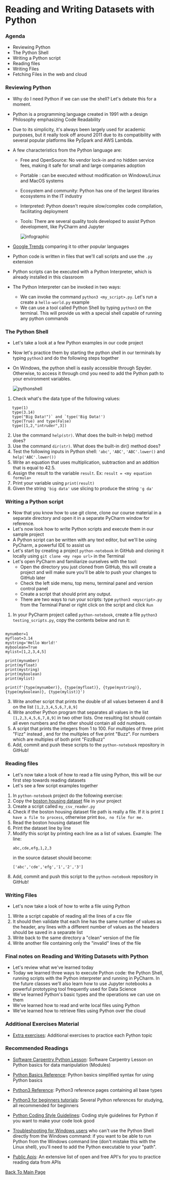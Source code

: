 # Reading and Writing Datasets with Python

### Agenda
* Reviewing Python
* The Python Shell
* Writing a Python script
* Reading files
* Writing Files
* Fetching Files in the web and cloud

### Reviewing Python
* Why do I need Python if we can use the shell? Let's debate this for a moment.

* Python is a programming language created in 1991 with a design Philosophy emphasizing Code Readability
* Due to its simplicity, it's always been largely used for academic purposes, but it really took off around 2011 due to its compatibility with several popular platforms like PySpark and AWS Lambda. 
* A few characteristics from the Python language are:
  * Free and OpenSource: No vendor lock-in and no hidden service fees, making it safe for small and large companies adoption
  * Portable : can be executed without modification on Windows/Linux and MacOS systems
  * Ecosystem and community: Python has one of the largest libraries ecosystems in the IT industry
  * Interpreted: Python doesn't require slow/complex code compilation, facilitating deployment
  * Tools: There are several quality tools developed to assist Python development, like PyCharm and Jupyter

      ![infographic](./python-files/infochart2.jpg)   
   
* [Google Trends](https://trends.google.com/trends/explore?date=all&geo=US&q=%2Fm%2F02p97,%2Fm%2F07sbkfb,%2Fm%2F05z1_,%2Fm%2F0jgqg,%2Fm%2F0_lcrx4) comparing it to other popular languages

* Python code is written in files that we'll call scripts and use the `.py` extension
* Python scripts can be executed with a Python Interpreter, which is already installed in this classroom
* The Python Interpreter can be invoked in two ways:
  * We can invoke the command `python3 <my_script>.py`. Let's run a create a `hello-world.py` example
  * We can use a tool called Python Shell by typing `python3` on the terminal. This will provide us with a special shell capable of running any python commands

### The Python Shell
* Let's take a look at a few Python examples in our code project
* Now let's practice them by starting the python shell in our terminals by typing `python3` and do the following steps together
* On Windows, the python shell is easily accessible through Spyder. Otherwise, to access it through cmd you need to add the Python path to your environment variables. 

     ![pythonshell](./python-files/pythonshell.png)   

1. Check what's the data type of the following values:

```
   type(1)
   type(3.14)
   type("Big Data!")` and `type('Big Data!')
   type(True) and type(False)
   type([1,2,"intruder",3])
```

2. Use the command `help(str)`. What does the built-in help() method does?
3. Use the command `dir(str)`. What does the built-in dir() method does?
3. Test the following inputs in Python shell: `'abc'`, `'ABC'`, `'ABC'.lower()` and `help('ABC'.lower())`
4. Write an equation that uses multiplication, subtraction and an addition that is equal to 42.5. 
5. Assign the result to the variable `result`. Ex: `result = <my equation formula>` 
6. Print your variable using `print(result)`
7. Given the string `'big data'` use slicing to produce the string `'g da'`

### Writing a Python script
* Now that you know how to use git clone, clone our course material in a separate directory and open it in a separate PyCharm window for reference.
* Let's now look how to write Python scripts and execute them in our sample project
* A Python script can be written with any text editor, but we'll be using PyCharm, a powerful IDE to assist us
* Let's start by creating a project `python-notebook` in GitHub and cloning it locally using `git clone <my repo url>` in the Terminal
* Let's open PyCharm and familiarize ourselves with the tool:
  * Open the directory you just cloned from GitHub, this will create a project and will make sure you'll be able to push your changes to GitHub later
  * Check the left side menu, top menu, terminal panel and version control panel
  * Create a script that should print any output.
  * There are two ways to run your scripts: type `python3 <myscript>.py` from the Terminal Panel or right click on the script and click `Run`
  
1. In your PyCharm project called `python-notebook`, create a file `python3 testing_scripts.py`, copy the contents below and run it:

```

mynumber=1
myfloat=3.14
mystring='Hello World!'
myboolean=True
mylist=[1,2,3,4,5]

print(mynumber)
print(myfloat)
print(mystring)
print(myboolean)
print(mylist)

print(f'{type(mynumber)}, {type(myfloat)}, {type(mystring)}, {type(myboolean)}, {type(mylist)}')
```

3. Write another script that prints the double of all values between 4 and 8 on the list `[1,2,3,4,5,6,7,8,9]`
4. Write another Python program that separates all values in the list `[1,2,3,4,5,6,7,8,9]` in two other lists. One resulting list should contain all even numbers and the other should contain all odd numbers.
5. A script that prints the integers from 1 to 100. For multiples of three print "Fizz" instead , and for the multiples of five print "Buzz". For numbers which are multiples of both print "FizzBuzz"
6. Add, commit and push these scripts to the `python-notebook` repository in GitHub!

### Reading files 
* Let's now take a look of how to read a file using Python, this will be our first step towards reading datasets
* Let's see a few script examples together

1. In `python-notebook` project do the following exercise:
2. Copy the [boston housing dataset](python-files/housing.data) file in your project
3. Create a script called `my_csv_reader.py`
4. Check if the boston housing dataset file path is really a file. If it is print `I have a file to process`, otherwise print `Boo, no file for me.`
5. Read the boston housing dataset file 
6. Print the dataset line by line
7. Modify this script by printing each line as a list of values. Example:
   The line:
   ```
   abc,cde,efg,1,2,3
   ```
   in the source dataset should become:
   ```
   ['abc','cde','efg','1','2','3']
   ```
8. Add, commit and push this script to the `python-notebook` repository in GitHub!

### Writing Files
* Let's now take a look of how to write a file using Python

1. Write a script capable of reading all the lines of a csv file
2. It should then validate that each line has the same number of values as the header, any lines with a different number of values as the headers should be saved in a separate list
3. Write back to the same directory a "clean" version of the file
4. Write another file containing only the "invalid" lines of the file

### Final notes on Reading and Writing Datasets with Python
* Let's review what we've learned today
* Today we learned three ways to execute Python code: the Python Shell, running scripts with the Python interpreter and running in PyCharm. In the future classes we'll also learn how to use Jupyter notebooks a powerful prototyping tool frequently used for Data Science 
* We've learned Python's basic types and the operations we can use on them
* We've learned how to read and write local files using Python
* We've learned how to retrieve files using Python over the cloud

### Additional Exercises Material
* [Extra exercises](./3-python-exercises.md): Additional exercises to practice each Python topic

### Recommended Readings
* [Software Carpentry Python Lesson](http://swcarpentry.github.io/python-novice-inflammation/index.html): Software Carpentry Lesson on Python basics for data manipulation (Modules)
* [Python Basics Reference](https://pythonbasics.org/): Python basics simplified syntax for using Python basics
* [Python3 Reference](https://docs.python.org/3/library/index.html):  Python3 reference pages containing all base types
* [Python3 for beginners tutorials](https://wiki.python.org/moin/BeginnersGuide/NonProgrammers): Several Python references for studying, all recommended for beginners
* [Python Coding Style Guidelines](https://www.python.org/dev/peps/pep-0008/): Coding style guidelines for Python if you want to make your code look good
* [Troubleshooting for Windows users](https://datatofish.com/add-python-to-windows-path/) who can't use the Python Shell directly from the Windows command: if you want to be able to run Python from the  Windows command line (don't mistake this with the Linux shell), you'll need to add the Python executable to your "path". 

* [Public Apis](https://github.com/public-apis/public-apis): An extensive list of open and free API's for you to practice reading data from APIs

[Back To Main Page](./index.md)